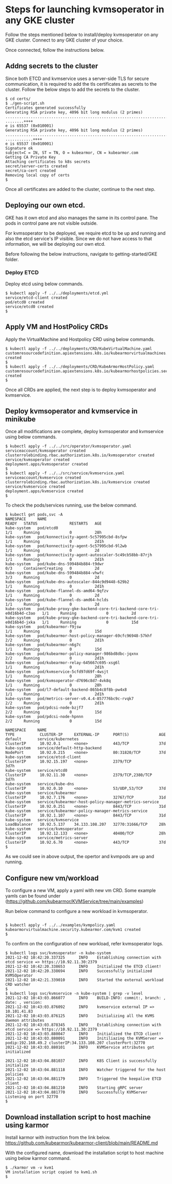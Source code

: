 # Steps for launching kvmsoperator in any GKE cluster
Follow the steps mentioned below to install/deploy kvmsoperator on any GKE cluster.
Connect to any GKE cluster of your choice. 

Once connected, follow the instructions below.

## Addng secrets to the cluster
Since both ETCD and kvmservice uses a server-side TLS for secure communication,
it is required to add the tls certificates as secrets to the cluster.
Follow the below steps to add the secrets to the cluster. 

```
$ cd certs/
$ ./gen-script.sh 
Certificates generated successfully 
Generating RSA private key, 4096 bit long modulus (2 primes)
..............................................................................................................................................................................................................................................................................................................................++++
........++++
e is 65537 (0x010001)
Generating RSA private key, 4096 bit long modulus (2 primes)
...........................................................................................................++++
............++++
e is 65537 (0x010001)
Signature ok
subject=C = IN, ST = TN, O = kubearmor, CN = kubearmor.com
Getting CA Private Key
Attaching certificates to k8s secrets 
secret/server-certs created
secret/ca-cert created
Removing local copy of certs 
$ 
```
Once all certificates are added to the cluster, continue to the next step.

## Deploying our own etcd. 
GKE has it own etcd and also manages the same in its control pane. 
The pods in control pane are not visible outside. 

For kvmsoperator to be deployed, we require etcd to be up and running  and also the etcd service's IP visible. 
Since we do not have access to that information, we will be deploying our own etcd. 

Before following the below instructions, navigate to getting-started/GKE folder.

### Deploy ETCD
Deploy etcd using below commands.

```
$ kubectl apply -f ../../deployments/etcd.yml 
service/etcd-client created
pod/etcd0 created
service/etcd0 created
$ 
```

## Apply VM and HostPolicy CRDs
Apply the VirtualMachine and Hostpolicy CRD using below commands.

```
$ kubectl apply -f ../../deployments/CRD/KubeVirtualMachine.yaml 
customresourcedefinition.apiextensions.k8s.io/kubearmorvirtualmachines.security.kubearmor.com created
$ 
$ kubectl apply -f ../../deployments/CRD/KubeArmorHostPolicy.yaml 
customresourcedefinition.apiextensions.k8s.io/kubearmorhostpolicies.security.kubearmor.com created
$ 
```
Once all CRDs are applied, the next step is to deploy kvmsoperator and kvmservice.

## Deploy kvmsoperator and kvmservice in minikube
Once all modifications are complete, deploy kvmsoperator and kvmservice using below commands.
```
$ kubectl apply -f ../../src/operator/kvmsoperator.yaml
serviceaccount/kvmsoperator created
clusterrolebinding.rbac.authorization.k8s.io/kvmsoperator created
service/kvmsoperator created
deployment.apps/kvmsoperator created
$ 
$ kubectl apply -f ../../src/service/kvmservice.yaml 
serviceaccount/kvmservice created
clusterrolebinding.rbac.authorization.k8s.io/kvmservice created
service/kvmservice created
deployment.apps/kvmservice created
$ 
```

To check the pods/services running, use the below command.
```
$ kubectl get pods,svc -A
NAMESPACE     NAME                                                                 READY   STATUS              RESTARTS   AGE
kube-system   pod/etcd0                                                            1/1     Running             0          28h
kube-system   pod/konnectivity-agent-5c57995cbd-8sfpw                              1/1     Running             0          2d1h
kube-system   pod/konnectivity-agent-5c57995cbd-9l2wb                              1/1     Running             0          2d
kube-system   pod/konnectivity-agent-autoscaler-5c49cb58bb-87rjh                   1/1     Running             0          2d1h
kube-system   pod/kube-dns-599484b884-t9dwr                                        0/3     ContainerCreating   0          2d
kube-system   pod/kube-dns-599484b884-vhwfc                                        3/3     Running             0          2d
kube-system   pod/kube-dns-autoscaler-844c9d9448-629b2                             1/1     Running             0          2d1h
kube-system   pod/kube-flannel-ds-amd64-9qfzv                                      1/1     Running             0          2d
kube-system   pod/kube-flannel-ds-amd64-hclds                                      1/1     Running             0          2d
kube-system   pod/kube-proxy-gke-backend-core-tri-backend-core-tri-e0d16b4d-c3ao   1/1     Running             0          2d
kube-system   pod/kube-proxy-gke-backend-core-tri-backend-core-tri-e0d16b4d-jxka   1/1     Running             0          15d
kube-system   pod/kubearmor-f9jsw                                                  1/1     Running             0          15d
kube-system   pod/kubearmor-host-policy-manager-69cfc96948-57khf                   2/2     Running             0          2d1h
kube-system   pod/kubearmor-n6g7c                                                  1/1     Running             0          15d
kube-system   pod/kubearmor-policy-manager-986bd8dbc-jqxnx                         2/2     Running             0          2d1h
kube-system   pod/kubearmor-relay-645667c695-xsg6l                                 1/1     Running             0          2d1h
kube-system   pod/kvmservice-5cfd97d69f-4wsjt                                      1/1     Running             0          28h
kube-system   pod/kvmsoperator-d7696c8d7-4vk8q                                     1/1     Running             0          28h
kube-system   pod/l7-default-backend-865b4c8f8b-pw4x8                              1/1     Running             0          2d1h
kube-system   pod/metrics-server-v0.4.4-857776bc9c-rvqk7                           2/2     Running             0          2d1h
kube-system   pod/pdcsi-node-bzjf7                                                 2/2     Running             0          15d
kube-system   pod/pdcsi-node-hpnnn                                                 2/2     Running             0          15d

NAMESPACE     NAME                                                    TYPE           CLUSTER-IP     EXTERNAL-IP      PORT(S)             AGE
default       service/kubernetes                                      ClusterIP      10.92.0.1      <none>           443/TCP             37d
kube-system   service/default-http-backend                            NodePort       10.92.0.215    <none>           80:31820/TCP        37d
kube-system   service/etcd-client                                     ClusterIP      10.92.15.197   <none>           2379/TCP            3d7h
kube-system   service/etcd0                                           ClusterIP      10.92.11.30    <none>           2379/TCP,2380/TCP   3d7h
kube-system   service/kube-dns                                        ClusterIP      10.92.0.10     <none>           53/UDP,53/TCP       37d
kube-system   service/kubearmor                                       ClusterIP      10.92.7.176    <none>           32767/TCP           31d
kube-system   service/kubearmor-host-policy-manager-metrics-service   ClusterIP      10.92.0.251    <none>           8443/TCP            31d
kube-system   service/kubearmor-policy-manager-metrics-service        ClusterIP      10.92.1.107    <none>           8443/TCP            31d
kube-system   service/kvmservice                                      LoadBalancer   10.92.5.137    34.133.108.207   32770:31666/TCP     28h
kube-system   service/kvmsoperator                                    ClusterIP      10.92.12.133   <none>           40400/TCP           28h
kube-system   service/metrics-server                                  ClusterIP      10.92.6.70     <none>           443/TCP             37d
$ 
```
As we could see in above output, the opertor and kvmpods are up and running.

## Configure new vm/workload
To configure a new VM, apply a yaml with new vm CRD.
Some example yamls can be found under (https://github.com/kubearmor/KVMService/tree/main/examples)

Run below command to configure a new workload in kvmsoperator.
```

$ kubectl apply -f ../../examples/kvmpolicy.yaml 
kubearmorvirtualmachine.security.kubearmor.com/kvm1 created
$ 
```
To confirm on the configuration of new workload, refer kvmsoperator logs. 
```
$ kubectl logs svc/kvmsoperator -n kube-system
2021-12-02 10:42:20.337325      INFO    Establishing connection with etcd service => https://10.92.11.30:2379
2021-12-02 10:42:20.338653      INFO    Initialized the ETCD client!
2021-12-02 10:42:20.338694      INFO    Successfully initialized KVMSOperator
2021-12-02 10:42:21.339010      INFO    Started the external workload CRD watcher
$ 
$ kubectl logs svc/kvmservice -n kube-system | grep -v level
2021-12-02 10:43:03.866077      INFO    BUILD-INFO: commit:, branch: , date: , version: 
2021-12-02 10:43:03.876092      INFO    kvmservice external IP => 10.101.41.83
2021-12-02 10:43:03.876125      INFO    Initializing all the KVMS daemon attributes
2021-12-02 10:43:03.878345      INFO    Establishing connection with etcd service => https://10.92.11.30:2379
2021-12-02 10:43:03.880047      INFO    Initialized the ETCD client!
2021-12-02 10:43:03.880091      INFO    Initiliazing the KVMServer => podip:192.168.49.2 clusterIP:34.133.108.207 clusterPort:32770
2021-12-02 10:43:03.880101      INFO    KVMService attributes got initialized

2021-12-02 10:43:04.881037      INFO    K8S Client is successfully initialize
2021-12-02 10:43:04.881118      INFO    Watcher triggered for the host policies
2021-12-02 10:43:04.881179      INFO    Triggered the keepalive ETCD client
2021-12-02 10:43:04.881210      INFO    Starting gRPC server
2021-12-02 10:43:04.881770      INFO    Successfully KVMServer Listening on port 32770
$ 

```

## Download installation script to host machine using karmor
Install karmor with instruction from the link below.
https://github.com/kubearmor/kubearmor-client/blob/main/README.md

With the configured name, download the installation script to host machine using below karmor command.
```
$ ./karmor vm -v kvm1
VM installation script copied to kvm1.sh
$ 
```
